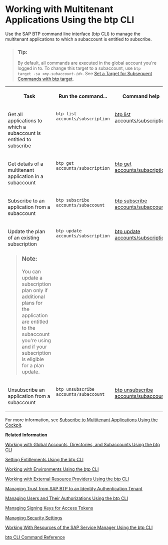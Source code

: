 <!-- loioc1b0fcc400384fedba325795dc10871d -->

# Working with Multitenant Applications Using the btp CLI

Use the SAP BTP command line interface \(btp CLI\) to manage the multitenant applications to which a subaccount is entitled to subscribe.

> ### Tip:  
> By default, all commands are executed in the global account you're logged in to. To change this target to a subaccount, use <code>btp target -sa <i class="varname">&lt;my-subaccount-id&gt;</i></code>. See [Set a Target for Subsequent Commands with btp target](set-a-target-for-subsequent-commands-with-btp-target-720645a.md).


<table>
<tr>
<th valign="top">

Task



</th>
<th valign="top">

Run the command...



</th>
<th valign="top">

Command help



</th>
</tr>
<tr>
<td valign="top">

Get all applications to which a subaccount is entitled to subscribe



</td>
<td valign="top">

`btp list accounts/subscription`



</td>
<td valign="top">

[btp list accounts/subscription](https://help.sap.com/docs/BTP/btp-cli/btp-list-accounts-subscription.html)



</td>
</tr>
<tr>
<td valign="top">

Get details of a multitenant application in a subaccount



</td>
<td valign="top">

`btp get accounts/subscription`



</td>
<td valign="top">

[btp get accounts/subscription](https://help.sap.com/docs/BTP/btp-cli/btp-get-accounts-subscription.html)



</td>
</tr>
<tr>
<td valign="top">

Subscribe to an application from a subaccount



</td>
<td valign="top">

`btp subscribe accounts/subaccount`



</td>
<td valign="top">

[btp subscribe accounts/subaccount](https://help.sap.com/docs/BTP/btp-cli/btp-subscribe-accounts-subaccount.html)



</td>
</tr>
<tr>
<td valign="top">

Update the plan of an existing subscription

> ### Note:  
> You can update a subscription plan only if additional plans for the application are entitled to the subaccount you're using and if your subscription is eligible for a plan update.



</td>
<td valign="top">

`btp update accounts/subscription`



</td>
<td valign="top">

[btp update accounts/subscription](https://help.sap.com/docs/BTP/btp-cli/btp-update-accounts-subscription.html)



</td>
</tr>
<tr>
<td valign="top">

Unsubscribe an application from a subaccount



</td>
<td valign="top">

`btp unsubscribe accounts/subaccount`



</td>
<td valign="top">

[btp unsubscribe accounts/subaccount](https://help.sap.com/docs/BTP/btp-cli/btp-unsubscribe-accounts-subaccount.html)



</td>
</tr>
</table>

For more information, see [Subscribe to Multitenant Applications Using the Cockpit](subscribe-to-multitenant-applications-using-the-cockpit-7a3e396.md).

**Related Information**  


[Working with Global Accounts, Directories, and Subaccounts Using the btp CLI](working-with-global-accounts-directories-and-subaccounts-using-the-btp-cli-85a683e.md "Use the SAP BTP command line interface (btp CLI) to manage operations with global accounts, directories, and subaccounts.")

[Setting Entitlements Using the btp CLI](setting-entitlements-using-the-btp-cli-5af849c.md "Use the SAP BTP command line interface (btp CLI) to set entitlements to define the functionality or permissions available for users of global accounts, directories, and subaccounts.")

[Working with Environments Using the btp CLI](working-with-environments-using-the-btp-cli-48db155.md "Use the SAP BTP command line interface (btp CLI) to manage runtime environment instances in a subaccount. For example, enable the Cloud Foundry environment by creating a Cloud Foundry org (environment instance).")

[Working with External Resource Providers Using the btp CLI](working-with-external-resource-providers-using-the-btp-cli-48d7688.md "Use the SAP BTP command line interface (btp CLI) to get details, or to create or delete resource provider instances in a global account.")

[Managing Trust from SAP BTP to an Identity Authentication Tenant](managing-trust-from-sap-btp-to-an-identity-authentication-tenant-6140107.md "SAP BTP supports identity federation. Its concept is to reuse the user bases of identity providers. To use a custom identity provider, your global account or subaccount in SAP BTP must have a trust relationship to the identity provider you want to use.")

[Managing Users and Their Authorizations Using the btp CLI](managing-users-and-their-authorizations-using-the-btp-cli-94bb593.md "User authorizations are managed by assigning role collections to users (for example, Subaccount Administrator). Use the SAP BTP command-line interface (btp CLI) to manage roles and role collections, and to assign role collections to users.")

[Managing Signing Keys for Access Tokens](managing-signing-keys-for-access-tokens-dfca1d3.md "Use the SAP BTP command line interface (btp CLI) to manage signing keys for access tokens in the subaccount.")

[Managing Security Settings](managing-security-settings-168dd75.md "Use the SAP BTP command line interface (btp CLI) to display and update the security settings for the global account or subaccount.")

[Working With Resources of the SAP Service Manager Using the btp CLI](working-with-resources-of-the-sap-service-manager-using-the-btp-cli-fe6a53b.md "Use the SAP BTP command line interface to perform various operations related to your platforms, attached service brokers, service instances, and service bindings.")

[btp CLI Command Reference](https://help.sap.com/docs/BTP/btp-cli/intro.html)

